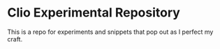 <h1>Clio Experimental Repository</h1>

<p>This is a repo for experiments and snippets that pop out as I perfect my craft.</p>
